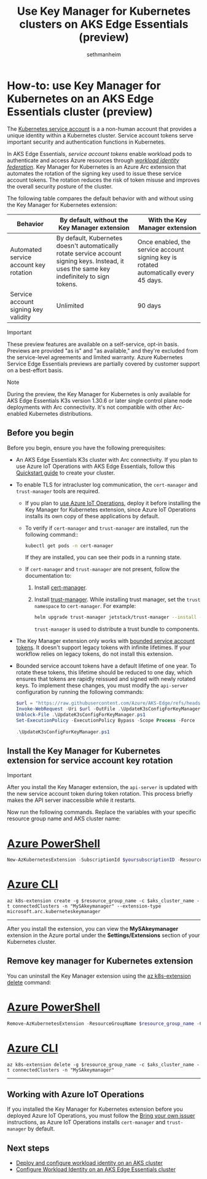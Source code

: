 ﻿---
title: Use Key Manager for Kubernetes clusters on AKS Edge Essentials (preview)
description: Learn how to use the Key Manager for Kubernetes extension to rotate service account keys in Azure Kubernetes Service (AKS) Edge Essentials clusters.
ms.topic: how-to
author: sethmanheim
ms.author: sethm
ms.date: 02/27/2025
ms.reviewer: leslielin
---

# How-to: use Key Manager for Kubernetes on an AKS Edge Essentials cluster (preview)

The [Kubernetes service account](https://kubernetes.io/docs/concepts/security/service-accounts/) is a a non-human account that provides a unique identity within a Kubernetes cluster. Service account tokens serve important security and authentication functions in Kubernetes.

In AKS Edge Essentials, *service account tokens* enable workload pods to authenticate and access Azure resources through [*workload identity federation*](aks-edge-workload-identity.md). Key Manager for Kubernetes is an Azure Arc extension that automates the rotation of the signing key used to issue these service account tokens. The rotation reduces the risk of token misuse and improves the overall security posture of the cluster.

The following table compares the default behavior with and without using the Key Manager for Kubernetes extension:

|   Behavior                              | By default, without the Key Manager extension                                                                                                | With the Key Manager extension                                                        |
|----------------------------------------|----------------------------------------------------------------------------------------------------------------------------------------------|---------------------------------------------------------------------------------------|
| Automated service account key rotation | By default, Kubernetes doesn't automatically rotate service account signing keys. Instead, it uses the same key indefinitely to sign tokens. | Once enabled, the service account signing key is rotated automatically every 45 days. |
| Service account signing key validity   | Unlimited                                                                                                                                    | 90 days                                                                               |

> [!IMPORTANT]
> These preview features are available on a self-service, opt-in basis. Previews are provided "as is" and "as available," and they're excluded from the service-level agreements and limited warranty. Azure Kubernetes Service Edge Essentials previews are partially covered by customer support on a best-effort basis.

> [!NOTE]
> During the preview, the Key Manager for Kubernetes is only available for AKS Edge Essentials K3s version 1.30.6 or later single control plane node deployments with Arc connectivity. It's not compatible with other Arc-enabled Kubernetes distributions.

## Before you begin

Before you begin, ensure you have the following prerequisites:

- An AKS Edge Essentials K3s cluster with Arc connectivity. If you plan to use Azure IoT Operations with AKS Edge Essentials, follow this [Quickstart guide](aks-edge-howto-deploy-azure-iot.md#create-an-arc-enabled-cluster) to create your cluster.
- To enable TLS for intracluster log communication, the `cert-manager` and `trust-manager` tools are required.
  - If you plan to [use Azure IoT Operations](/azure/iot-operations/get-started-end-to-end-sample/quickstart-deploy#deploy-azure-iot-operations), deploy it before installing the Key Manager for Kubernetes extension, since Azure IoT Operations installs its own copy of these applications by default.
  - To verify if `cert-manager` and `trust-manager` are installed, run the following command::

    ```bash
    kubectl get pods -n cert-manager
    ```

    If they are installed, you can see their pods in a running state.

  - If `cert-manager` and `trust-manager` are not present, follow the documentation to:

    1. Install [cert-manager](https://cert-manager.io/docs/installation/).
    1. Install [trust-manager](https://cert-manager.io/docs/trust/trust-manager/installation/). While installing trust manager, set the `trust namespace` to `cert-manager`. For example:

       ```bash
       helm upgrade trust-manager jetstack/trust-manager --install --namespace cert-manager --set app.trust.namespace=cert-manager --wait
       ```

       `trust-manager` is used to distribute a trust bundle to components.

- The Key Manager extension only works with [bounded service account tokens](https://kubernetes.io/docs/reference/access-authn-authz/service-accounts-admin/#manual-secret-management-for-serviceaccounts). It doesn't support legacy tokens with infinite lifetimes. If your workflow relies on legacy tokens, do not install this extension.
- Bounded service account tokens have a default lifetime of one year. To rotate these tokens, this lifetime should be reduced to one day, which ensures that tokens are rapidly reissued and signed with newly rotated keys. To implement these changes, you must modify the `api-server` configuration by running the following commands:

  ```powershell
  $url = "https://raw.githubusercontent.com/Azure/AKS-Edge/refs/heads/main/tools/scripts/AksEdgeKeyManagerExtension/UpdateK3sConfigForKeyManager.ps1"
  Invoke-WebRequest -Uri $url -OutFile .\UpdateK3sConfigForKeyManager.ps1
  Unblock-File .\UpdateK3sConfigForKeyManager.ps1
  Set-ExecutionPolicy -ExecutionPolicy Bypass -Scope Process -Force
   
  .\UpdateK3sConfigForKeyManager.ps1
  ```

## Install the Key Manager for Kubernetes extension for service account key rotation

> [!IMPORTANT]
> After you install the Key Manager extension, the `api-server` is updated with the new service account token during token rotation. This process briefly makes the API server inaccessible while it restarts.

Now run the following commands. Replace the variables with your specific resource group name and AKS cluster name:

# [Azure PowerShell](#tab/powershell)

```powershell
New-AzKubernetesExtension -SubscriptionId $yoursubscriptionID -ResourceGroupName $resource_group_name -ClusterName $aks_cluster_name -ClusterType connectedClusters -Name "MySAkeymanager" -ExtensionType microsoft.arc.kuberneteskeymanager
```

# [Azure CLI](#tab/azurecli)

```azurecli
az k8s-extension create -g $resource_group_name -c $aks_cluster_name -t connectedClusters -n "MySAkeymanager" --extension-type microsoft.arc.kuberneteskeymanager 
```

---

After you install the extension, you can view the **MySAkeymanager** extension in the Azure portal under the **Settings/Extensions** section of your Kubernetes cluster.

## Remove key manager for Kubernetes extension

You can uninstall the Key Manager extension using the [az k8s-extension delete](/cli/azure/k8s-extension#az-k8s-extension-delete) command:

# [Azure PowerShell](#tab/powershell)

```powershell
Remove-AzKubernetesExtension -ResourceGroupName $resource_group_name -ClusterName $aks_cluster_name -ClusterType connectedClusters -Name "MySAkeymanager"
```

# [Azure CLI](#tab/azurecli)

```azurecli
az k8s-extension delete -g $resource_group_name -c $aks_cluster_name -t connectedClusters -n "MySAkeymanager"
```

---

## Working with Azure IoT Operations

If you installed the Key Manager for Kubernetes extension before you deployed Azure IoT Operations, you must follow the [Bring your own issuer](/azure/iot-operations/secure-iot-ops/concept-default-root-ca#bring-your-own-issuer) instructions, as Azure IoT Operations installs `cert-manager` and `trust-manager` by default.

## Next steps

- [Deploy and configure workload identity on an AKS cluster](/azure/aks/workload-identity-deploy-cluster)
- [Configure Workload Identity on an AKS Edge Essentials cluster](aks-edge-workload-identity.md)

